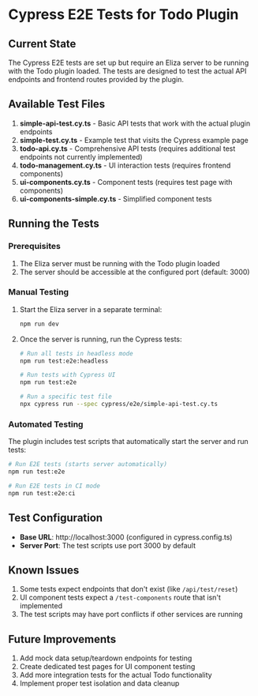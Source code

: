 # Cypress E2E Tests for Todo Plugin

## Current State

The Cypress E2E tests are set up but require an Eliza server to be running with the Todo plugin loaded. The tests are designed to test the actual API endpoints and frontend routes provided by the plugin.

## Available Test Files

1. **simple-api-test.cy.ts** - Basic API tests that work with the actual plugin endpoints
2. **simple-test.cy.ts** - Example test that visits the Cypress example page
3. **todo-api.cy.ts** - Comprehensive API tests (requires additional test endpoints not currently implemented)
4. **todo-management.cy.ts** - UI interaction tests (requires frontend components)
5. **ui-components.cy.ts** - Component tests (requires test page with components)
6. **ui-components-simple.cy.ts** - Simplified component tests

## Running the Tests

### Prerequisites

1. The Eliza server must be running with the Todo plugin loaded
2. The server should be accessible at the configured port (default: 3000)

### Manual Testing

1. Start the Eliza server in a separate terminal:

   ```bash
   npm run dev
   ```

2. Once the server is running, run the Cypress tests:

   ```bash
   # Run all tests in headless mode
   npm run test:e2e:headless

   # Run tests with Cypress UI
   npm run test:e2e

   # Run a specific test file
   npx cypress run --spec cypress/e2e/simple-api-test.cy.ts
   ```

### Automated Testing

The plugin includes test scripts that automatically start the server and run tests:

```bash
# Run E2E tests (starts server automatically)
npm run test:e2e

# Run E2E tests in CI mode
npm run test:e2e:ci
```

## Test Configuration

- **Base URL**: http://localhost:3000 (configured in cypress.config.ts)
- **Server Port**: The test scripts use port 3000 by default

## Known Issues

1. Some tests expect endpoints that don't exist (like `/api/test/reset`)
2. UI component tests expect a `/test-components` route that isn't implemented
3. The test scripts may have port conflicts if other services are running

## Future Improvements

1. Add mock data setup/teardown endpoints for testing
2. Create dedicated test pages for UI component testing
3. Add more integration tests for the actual Todo functionality
4. Implement proper test isolation and data cleanup
